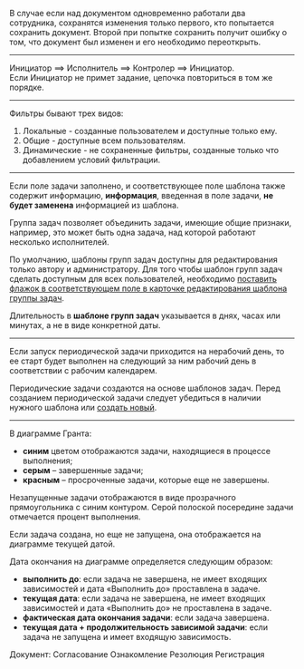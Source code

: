В случае если над документом одновременно работали два сотрудника, сохранятся изменения только первого, кто попытается сохранить документ. Второй при попытке сохранить получит ошибку о том, что документ был изменен и его необходимо переоткрыть.

----------

Инициатор ==> Исполнитель ==> Контролер ==> Инициатор.  
Если Инициатор не примет задание, цепочка повториться в том же порядке.

----------

Фильтры бывают трех видов:
1. Локальные - созданные пользователем и доступные только ему.
2. Общие - доступные всем пользователям.
3. Динамические - не сохраненные фильтры, созданные только что добавлением условий фильтрации.

----------

Если поле задачи заполнено, и соответствующее поле шаблона также содержит информацию, **информация**, введенная в поле задачи, **не будет заменена** информацией из шаблона.

Группа задач позволяет объединить задачи, имеющие общие признаки, например, это может быть одна задача, над которой работают несколько исполнителей.

По умолчанию, шаблоны групп задач доступны для редактирования только автору и администратору. Для того чтобы шаблон групп задач сделать доступным для всех пользователей, необходимо [поставить флажок в соответствующем поле в карточке редактирования шаблона группы задач](check).

Длительность в **шаблоне групп задач** указывается в днях, часах или минутах, а не в виде конкретной даты.

----------

Если запуск периодической задачи приходится на нерабочий день, то ее старт будет выполнен на следующий за ним рабочий день в соответствии с рабочим календарем.

Периодические задачи создаются на основе шаблонов задач. Перед созданием периодической задачи следует убедиться в наличии нужного шаблона или [создать новый](check).

----------

В диаграмме Гранта:
- **cиним** цветом отображаются задачи, находящиеся в процессе выполнения;
- **серым** – завершенные задачи;
- **красным** – просроченные задачи, которые еще не завершены.

Незапущенные задачи отображаются в виде прозрачного прямоугольника с синим контуром. Серой полоской посередине задачи отмечается процент выполнения.

Если задача создана, но еще не запущена, она отображается на диаграмме текущей датой.

Дата окончания на диаграмме определяется следующим образом:
- **выполнить до**: если задача не завершена, не имеет входящих зависимостей и дата «Выполнить до» проставлена в задаче.
- **текущая дата**: если задача не завершена, не имеет входящих зависимостей и дата «Выполнить до» не проставлена в задаче.
- **фактическая дата окончания задачи**: если задача завершена.
- **текущая дата + продолжительность зависимой задачи**: если задача не запущена и имеет входящую зависимость.

Документ:
Согласование
Ознакомление
Резолюция
Регистрация